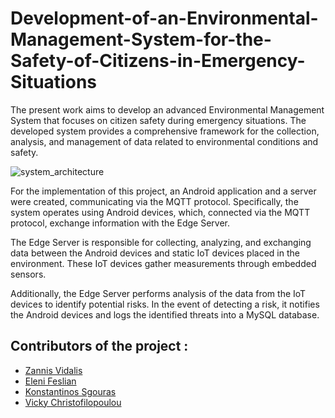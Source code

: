 # Development-of-an-Environmental-Management-System-for-the-Safety-of-Citizens-in-Emergency-Situations
The present work aims to develop an advanced Environmental Management System that focuses on citizen safety during emergency situations. The developed system provides a comprehensive framework for the collection, analysis, and management of data related to environmental conditions and safety.

![system_architecture](https://github.com/user-attachments/assets/192a36fa-4eef-4240-bd90-89960055bbae)

For the implementation of this project, an Android application and a server were created, communicating via the MQTT protocol. Specifically, the system operates using Android devices, which, connected via the MQTT protocol, exchange information with the Edge Server.

The Edge Server is responsible for collecting, analyzing, and exchanging data between the Android devices and static IoT devices placed in the environment. These IoT devices gather measurements through embedded sensors.

Additionally, the Edge Server performs analysis of the data from the IoT devices to identify potential risks. In the event of detecting a risk, it notifies the Android devices and logs the identified threats into a MySQL database.






## Contributors of the project :
* [Zannis Vidalis](https://github.com/ZannisVidalis)
* [Eleni Feslian](https://github.com/sdi2000204)
* [Konstantinos Sgouras](https://github.com/KonosSgouras)
* [Vicky Christofilopoulou]( https://github.com/Vicky-Christofilopoulou )
